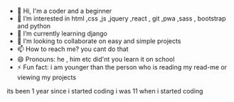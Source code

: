 - 👋 Hi, I'm a coder and a beginner
- 👀 I’m interested in html ,css ,js ,jquery ,react , git ,pwa ,sass , bootstrap and python
- 🌱 I’m currently learning django
- 💞️ I’m looking to collaborate on easy and simple projects
- 📫 How to reach me? you cant do that
- 😄 Pronouns: he , him etc did'nt you learn it on school
- ⚡ Fun fact: i am younger than the person who is reading my read-me or viewing my projects

<!---
thegoatsigma/thegoatsigma is a ✨ special ✨ repository because its `README.md` (this file) appears on your GitHub profile.
You can click the Preview link to take a look at your changes.
--->












its been 1 year since i started coding
i was 11 when i started coding
